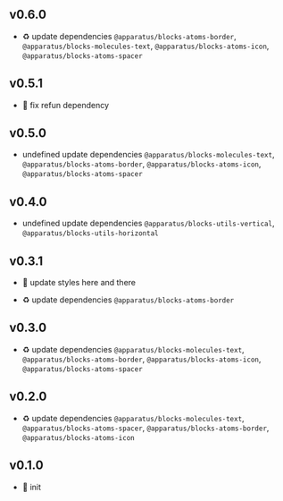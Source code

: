 ## v0.6.0

* ♻️ update dependencies `@apparatus/blocks-atoms-border`, `@apparatus/blocks-molecules-text`, `@apparatus/blocks-atoms-icon`, `@apparatus/blocks-atoms-spacer`

## v0.5.1

* 🐞 fix refun dependency

## v0.5.0

* undefined update dependencies `@apparatus/blocks-molecules-text`, `@apparatus/blocks-atoms-border`, `@apparatus/blocks-atoms-icon`, `@apparatus/blocks-atoms-spacer`

## v0.4.0

* undefined update dependencies `@apparatus/blocks-utils-vertical`, `@apparatus/blocks-utils-horizontal`

## v0.3.1

* 🐞 update styles here and there

* ♻️ update dependencies `@apparatus/blocks-atoms-border`

## v0.3.0

* ♻️ update dependencies `@apparatus/blocks-molecules-text`, `@apparatus/blocks-atoms-border`, `@apparatus/blocks-atoms-icon`, `@apparatus/blocks-atoms-spacer`

## v0.2.0

* ♻️ update dependencies `@apparatus/blocks-molecules-text`, `@apparatus/blocks-atoms-spacer`, `@apparatus/blocks-atoms-border`, `@apparatus/blocks-atoms-icon`

## v0.1.0

* 🐣 init
